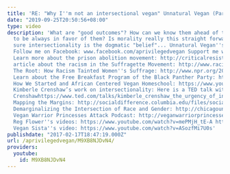 ```yaml
---
title: 'RE: "Why I''m not an intersectional vegan" Unnatural Vegan (Part II)'
date: "2019-09-25T20:50:56+08:00"
type: video
description: 'What are "good outcomes"? How can we know them ahead of time and claim
  to be always in favor of them? Is morality really this straight forward? I''m not
  sure intersectionality is the dogmatic "belief"... Unnatural Vegan''s video: https://www.youtube.com/watch?v=AUKFHMHhv5E&t=650s
  Follow me on Facebook: www.facebook.com/aprivilegedvegan Support me with $ :D www.patreon.com/aprivilegedvegan
  Learn more about the prison abolition movement: http://criticalresistance.org/ Excellent
  article about the racism in the Suffragette Movement: http://www.racismreview.com/blog/2014/02/18/trouble-with-white-feminism/
  The Root: How Racism Tainted Women''s Suffrage: http://www.npr.org/2011/03/25/134849480/the-root-how-racism-tainted-womens-suffrage
  Learn about the Free Breakfast Program of the Black Panther Party: http://theplate.nationalgeographic.com/2015/11/04/the-black-panthers-revolutionaries-free-breakfast-pioneers/
  How We Started and African Centered Vegan Homeschool: https://www.youtube.com/watch?v=rqaNJXUDQEw&t=6s
  Kimberle Crenshaw’s work on intersectionality: Here is a TED talk with Dr. Kimberlé
  Crenshawhttps://www.ted.com/talks/kimberle_crenshaw_the_urgency_of_intersectionality
  Mapping the Margins: http://socialdifference.columbia.edu/files/socialdiff/projects/Article__Mapping_the_Margins_by_Kimblere_Crenshaw.pdf
  Demarginalizing the Intersection of Race and Gender: http://chicagounbound.uchicago.edu/cgi/viewcontent.cgi?article=1052&context=uclf
  Vegan Warrior Princesses Attack Podcast: http://veganwarriorprincessesattack.com/110-intersectionality-redux-response-unnatural-vegan-part-1/
  Reg Flower''s videos: https://www.youtube.com/watch?v=mePMjH_tE-A https://www.youtube.com/watch?v=mePMjH_tE-A
  Vegan Sista''s video: https://www.youtube.com/watch?v=ASozfMi7U0s'
publishdate: "2017-02-17T18:47:19.000Z"
url: /aprivilegedvegan/M9XB8NJDvN4/
providers:
  youtube:
    id: M9XB8NJDvN4
---
```

